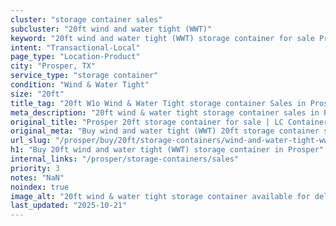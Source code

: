 ```yaml
---
cluster: "storage container sales"
subcluster: "20ft wind and water tight (WWT)"
keyword: "20ft wind and water tight (WWT) storage container for sale Prosper, TX"
intent: "Transactional-Local"
page_type: "Location-Product"
city: "Prosper, TX"
service_type: "storage container"
condition: "Wind & Water Tight"
size: "20ft"
title_tag: "20ft W1o Wind & Water Tight storage container Sales in Prosper | LC Container"
meta_description: "20ft wind & water tight storage container sales in Prosper. Fast delivery, competitive pricing. Serving storage containers area. Quote ID: SEE. Call (214) 524-4168 for your free quote today."
original_title: "Prosper 20ft storage container for sale | LC Container"
original_meta: "Buy wind and water tight (WWT) 20ft storage container sale with local delivery in Prosper, TX. LC Container — local Since 2003. Request a fast quote today."
url_slug: "/prosper/buy/20ft/storage-containers/wind-and-water-tight-wwt"
h1: "Buy 20ft wind and water tight (WWT) storage container in Prosper"
internal_links: "/prosper/storage-containers/sales"
priority: 3
notes: "NaN"
noindex: true
image_alt: "20ft wind & water tight storage container available for delivery in Prosper"
last_updated: "2025-10-21"
---
```


<!-- TODO: Add unique city/inventory copy, images, and internal links here. -->
